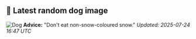 ## 🐶 Latest random dog image
![Dog](https://images.dog.ceo/breeds/schnauzer-miniature/n02097047_4563.jpg)
**Advice:** "Don't eat non-snow-coloured snow."
*Updated: 2025-07-24 16:47 UTC*
